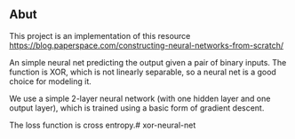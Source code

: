 ## Abut
This project is an implementation of this resource
https://blog.paperspace.com/constructing-neural-networks-from-scratch/

An simple neural net predicting the output given a pair of binary inputs. 
The function is XOR, which is not linearly separable, so a neural net is a good choice for modeling it.

We use a simple 2-layer neural network (with one hidden layer and one output layer), which is trained using a basic form of gradient descent.

The loss function is cross entropy.# xor-neural-net

